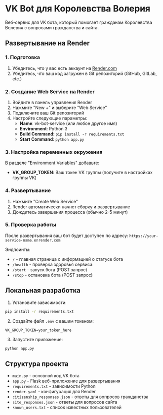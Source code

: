 # VK Bot для Королевства Волерия

Веб-сервис для VK бота, который помогает гражданам Королевства Волерия с вопросами гражданства и сайта.

## Развертывание на Render

### 1. Подготовка

1. Убедитесь, что у вас есть аккаунт на [Render.com](https://render.com)
2. Убедитесь, что ваш код загружен в Git репозиторий (GitHub, GitLab, etc.)

### 2. Создание Web Service на Render

1. Войдите в панель управления Render
2. Нажмите "New +" и выберите "Web Service"
3. Подключите ваш Git репозиторий
4. Настройте следующие параметры:
   - **Name**: vk-bot-service (или любое другое имя)
   - **Environment**: Python 3
   - **Build Command**: `pip install -r requirements.txt`
   - **Start Command**: `python app.py`

### 3. Настройка переменных окружения

В разделе "Environment Variables" добавьте:

- **VK_GROUP_TOKEN**: Ваш токен VK группы (получите в настройках группы VK)

### 4. Развертывание

1. Нажмите "Create Web Service"
2. Render автоматически начнет сборку и развертывание
3. Дождитесь завершения процесса (обычно 2-5 минут)

### 5. Проверка работы

После развертывания ваш бот будет доступен по адресу:
`https://your-service-name.onrender.com`

Эндпоинты:
- `/` - главная страница с информацией о статусе бота
- `/health` - проверка здоровья сервиса
- `/start` - запуск бота (POST запрос)
- `/stop` - остановка бота (POST запрос)

## Локальная разработка

1. Установите зависимости:
```bash
pip install -r requirements.txt
```

2. Создайте файл `.env` с вашим токеном:
```
VK_GROUP_TOKEN=your_token_here
```

3. Запустите приложение:
```bash
python app.py
```

## Структура проекта

- `main.py` - основной код VK бота
- `app.py` - Flask веб-приложение для развертывания
- `requirements.txt` - зависимости Python
- `render.yaml` - конфигурация для Render
- `citizenship_responses.json` - ответы для вопросов гражданства
- `site_responses.json` - ответы для вопросов сайта
- `known_users.txt` - список известных пользователей 